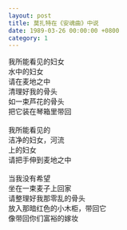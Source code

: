 ```yaml
---
layout: post
title: 莫扎特在《安魂曲》中说
date: 1989-03-26 00:00:00 +0800
category: 1
---
```


我所能看见的妇女<br>
水中的妇女<br>
请在麦地之中<br>
清理好我的骨头<br>
如一束芦花的骨头<br>
把它装在琴箱里带回<br>
<br>
我所能看见的<br>
洁净的妇女，河流<br>
上的妇女<br>
请把手伸到麦地之中<br>
<br>
当我没有希望<br>
坐在一束麦子上回家<br>
请整理好我那零乱的骨头<br>
放入那暗红色的小木柜，带回它<br>
像带回你们富裕的嫁妆